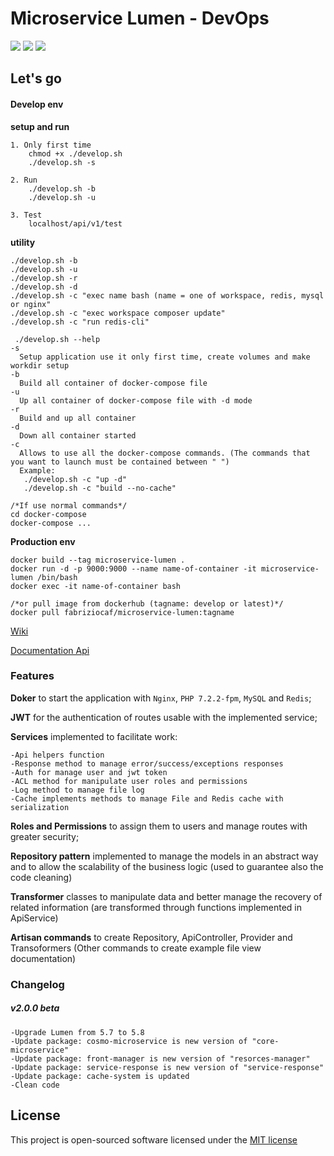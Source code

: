 # Microservice Lumen - DevOps 
![](https://img.shields.io/badge/version-2.0.0--beta-green.svg)
![](https://img.shields.io/badge/docker--compose-build-blue.svg)
![](https://img.shields.io/badge/docker-build-blue.svg)

## Let's go
#### Develop env

**setup and run**

    1. Only first time
        chmod +x ./develop.sh 
        ./develop.sh -s
    
    2. Run
        ./develop.sh -b
        ./develop.sh -u
        
    3. Test
        localhost/api/v1/test 
    
**utility**

    ./develop.sh -b 
    ./develop.sh -u
    ./develop.sh -r
    ./develop.sh -d
    ./develop.sh -c "exec name bash (name = one of workspace, redis, mysql or nginx"
    ./develop.sh -c "exec workspace composer update"
    ./develop.sh -c "run redis-cli"
   
     ./develop.sh --help
    -s
      Setup application use it only first time, create volumes and make workdir setup
    -b
      Build all container of docker-compose file
    -u
      Up all container of docker-compose file with -d mode
    -r
      Build and up all container
    -d
      Down all container started
    -c
      Allows to use all the docker-compose commands. (The commands that you want to launch must be contained between " ")
      Example:
       ./develop.sh -c "up -d"
       ./develop.sh -c "build --no-cache"
       
    /*If use normal commands*/
    cd docker-compose
    docker-compose ...
       
**Production env**
    
    docker build --tag microservice-lumen .
    docker run -d -p 9000:9000 --name name-of-container -it microservice-lumen /bin/bash
    docker exec -it name-of-container bash

    /*or pull image from dockerhub (tagname: develop or latest)*/
    docker pull fabriziocaf/microservice-lumen:tagname
    
[Wiki](https://github.com/FabrizioCafolla/microservice-lumen/wiki)

[Documentation Api](https://fabriziocafolla.com/docs/microservice-lumen/)

### Features 

**Doker** to start the application with `Nginx`, `PHP 7.2.2-fpm`, `MySQL` and `Redis`;

**JWT** for the authentication of routes usable with the implemented service;

**Services** implemented to facilitate work:

    -Api helpers function
    -Response method to manage error/success/exceptions responses
    -Auth for manage user and jwt token
    -ACL method for manipulate user roles and permissions
    -Log method to manage file log
    -Cache implements methods to manage File and Redis cache with serialization
    
**Roles and Permissions** to assign them to users and manage routes with greater security;

**Repository pattern** implemented to manage the models in an abstract way and to allow the scalability of the business logic (used to guarantee also the code cleaning)

**Transformer** classes to manipulate data and better manage the recovery of related information (are transformed through functions implemented in ApiService)
  
**Artisan commands** to create Repository, ApiController, Provider and Transoformers (Other commands to create example file view documentation)

### Changelog

  ##### v2.0.0 beta
    -Upgrade Lumen from 5.7 to 5.8
    -Update package: cosmo-microservice is new version of "core-microservice"
    -Update package: front-manager is new version of "resorces-manager"
    -Update package: service-response is new version of "service-response"
    -Update package: cache-system is updated 
    -Clean code

## License

This project is open-sourced software licensed under the [MIT license](http://opensource.org/licenses/MIT)
